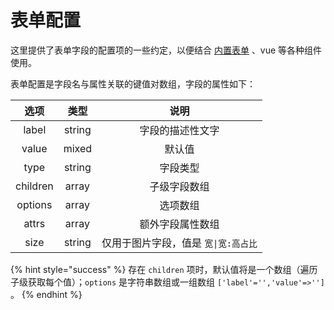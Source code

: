 # 表单配置

这里提供了表单字段的配置项的一些约定，以便结合 [内置表单](../hou-tai-gong-neng/zu-jian-1.md#main-zu-jian-shi-yong-shi-li) 、vue 等各种组件使用。

表单配置是字段名与属性关联的键值对数组，字段的属性如下：

|    选项    |   类型   |           说明          |
| :------: | :----: | :-------------------: |
|   label  | string |        字段的描述性文字       |
|   value  |  mixed |          默认值          |
|   type   | string |          字段类型         |
| children |  array |         子级字段数组        |
|  options |  array |          选项数组         |
|   attrs  |  array |        额外字段属性数组       |
|   size   | string | 仅用于图片字段，值是 `宽\|宽:高占比` |

{% hint style="success" %}
存在 `children` 项时，默认值将是一个数组（遍历子级获取每个值）；`options` 是字符串数组或一组数组 `['label'='','value'=>'']` 。
{% endhint %}
